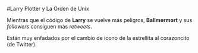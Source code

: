 #Larry Plotter y La Orden de Unix

Mientras que el código de **Larry** se vuelve más peligros,
**Ballmermort** y sus *followers* consiguen más *retweets*.

Están muy enfadados por el cambio de icono de la estrellita al corazoncito (de Twitter).


